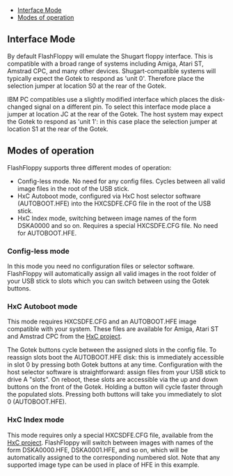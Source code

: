 - [Interface Mode](#interface-mode)
- [Modes of operation](#modes-of-operation)

## Interface Mode

By default FlashFloppy will emulate the Shugart floppy interface. This
is compatible with a broad range of systems including Amiga, Atari ST,
Amstrad CPC, and many other devices. Shugart-compatible systems will
typically expect the Gotek to respond as 'unit 0'. Therefore place the
selection jumper at location S0 at the rear of the Gotek.

IBM PC compatibles use a slightly modified interface which places the
disk-changed signal on a different pin. To select this interface mode
place a jumper at location JC at the rear of the Gotek. The host
system may expect the Gotek to respond as 'unit 1': in this case place
the selection jumper at location S1 at the rear of the Gotek.

## Modes of operation

FlashFloppy supports three different modes of operation:
- Config-less mode. No need for any config files. Cycles between
  all valid image files in the root of the USB stick.
- HxC Autoboot mode, configured via HxC host selector software (AUTOBOOT.HFE)
  into the HXCSDFE.CFG file in the root of the USB stick.
- HxC Index mode, switching between image names of the form DSKA0000 and
  so on. Requires a special HXCSDFE.CFG file. No need for
  AUTOBOOT.HFE.

### Config-less mode

In this mode you need no configuration files or selector
software. FlashFloppy will automatically assign all valid images in
the root folder of your USB stick to slots which you can switch
between using the Gotek buttons.

### HxC Autoboot mode

This mode requires HXCSDFE.CFG and an AUTOBOOT.HFE image compatible
with your system. These files are available for Amiga, Atari ST
and Amstrad CPC from the [HxC project](http://hxc2001.com/).

The Gotek buttons cycle between the assigned slots in the config
file. To reassign slots boot the AUTOBOOT.HFE disk: this is
immediately accessible in slot 0 by pressing both Gotek buttons at any
time. Configuration with the host selector software is straightforward:
assign files from your USB stick to drive A "slots". On reboot, these
slots are accessible via the up and down buttons on the front of the
Gotek. Holding a button will cycle faster through the populated
slots. Pressing both buttons will take you immediately to slot 0
(AUTOBOOT.HFE).

### HxC Index mode

This mode requires only a special HXCSDFE.CFG file, available from the
[HxC project](http://hxc2001.com/). FlashFloppy will switch between
images with names of the form DSKA0000.HFE, DSKA0001.HFE, and so on,
which will be automatically assigned to the corresponding numbered
slot. Note that any supported image type can be used in place of HFE
in this example.
